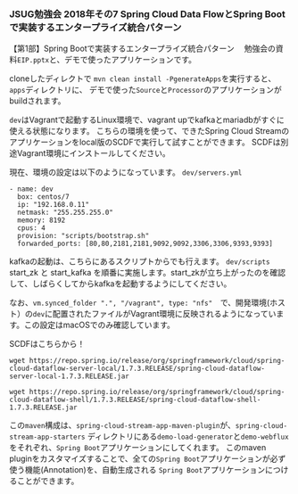 ### JSUG勉強会 2018年その7 Spring Cloud Data FlowとSpring Bootで実装するエンタープライズ統合パターン

【第1部】Spring Bootで実装するエンタープライズ統合パターン
　勉強会の資料`EIP.pptx`と、デモで使ったアプリケーションです。



cloneしたディレクトで
`mvn clean install -PgenerateApps`を実行すると、`apps`ディレクトリに、
デモで使った`Source`と`Processor`のアプリケーションがbuildされます。

`dev`はVagrantで起動するLinux環境で、vagrant upでkafkaとmariadbがすぐに使える状態になります。
こちらの環境を使って、できたSpring Cloud Streamのアプリケーションをlocal版のSCDFで実行して試すことができます。
SCDFは別途Vagrant環境にインストールしてください。

現在、環境の設定は以下のようになっています。
`dev/servers.yml`

```
- name: dev
  box: centos/7
  ip: "192.168.0.11"
  netmask: "255.255.255.0"
  memory: 8192
  cpus: 4
  provision: "scripts/bootstrap.sh"
  forwarded_ports: [80,80,2181,2181,9092,9092,3306,3306,9393,9393]
```
kafkaの起動は、こちらにあるスクリプトからでも行えます。
`dev/scripts`
start_zk
と
start_kafka
を順番に実施します。start_zkが立ち上がったのを確認して、しばらくしてからkafkaを起動するようにしてください。

なお、`vm.synced_folder ".", "/vagrant", type: "nfs"`　で、開発環境(ホスト）の`dev`に配置されたファイルがVagrant環境に反映されるようになっています。この設定はmacOSでのみ確認しています。

SCDFはこちらから！
```
wget https://repo.spring.io/release/org/springframework/cloud/spring-cloud-dataflow-server-local/1.7.3.RELEASE/spring-cloud-dataflow-server-local-1.7.3.RELEASE.jar

wget https://repo.spring.io/release/org/springframework/cloud/spring-cloud-dataflow-shell/1.7.3.RELEASE/spring-cloud-dataflow-shell-1.7.3.RELEASE.jar
```

この`maven`構成は、`spring-cloud-stream-app-maven-plugin`が、`spring-cloud-stream-app-starters`
ディレクトリにある`demo-load-generator`と`demo-webflux`をそれぞれ、`Spring Boot`アプリケーションにしてくれます。
このmaven pluginをカスタマイズすることで、全ての`Spring Boot`アプリケーションが必ず使う機能(Annotation)を、自動生成される
`Spring Boot`アプリケーションにつけることができます。

